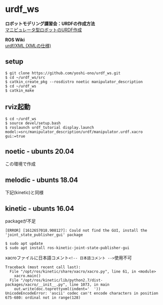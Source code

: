 # urdf_ws

**ロボットモデリング講習会：URDFの作成方法**<br>
[マニピュレータ型ロボットのURDF作成](https://gbiggs.github.io/rosjp_urdf_tutorial_text/manipulator_urdf.html)

**ROS Wiki**<br>
[urdf/XML (XMLの仕様)](http://wiki.ros.org/urdf/XML)

## setup
```
$ git clone https://github.com/yoshi-ono/urdf_ws.git
$ cd ~/urdf_ws/src
$ catkin_create_pkg --rosdistro noetic manipulator_description
$ cd ~/urdf_ws
$ catkin_make
```

## rviz起動
```
$ cd ~/urdf_ws
$ source devel/setup.bash
$ roslaunch urdf_tutorial display.launch model:=src/manipulator_description/urdf/manipulator.urdf.xacro gui:=true
```

## noetic - ubunts 20.04
この環境で作成

## melodic - ubunts 18.04
下記(kinetic)と同様

## kinetic - ubunts 16.04
packageが不足
```
[ERROR] [1612657018.908127]: Could not find the GUI, install the 'joint_state_publisher_gui' package

$ sudo apt update
$ sudo apt install ros-kinetic-joint-state-publisher-gui
```

xacroファイルに日本語コメント``<!-- 日本語コメント -->``使用不可
```
Traceback (most recent call last):
  File "/opt/ros/kinetic/share/xacro/xacro.py", line 61, in <module>
    xacro.main()
  File "/opt/ros/kinetic/lib/python2.7/dist-packages/xacro/__init__.py", line 1073, in main
    out.write(doc.toprettyxml(indent='  '))
UnicodeEncodeError: 'ascii' codec can't encode characters in position 675-680: ordinal not in range(128)
```

